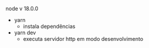 node v 18.0.0
  - yarn
    - instala dependências
  - yarn dev
    - executa servidor http em modo desenvolvimento